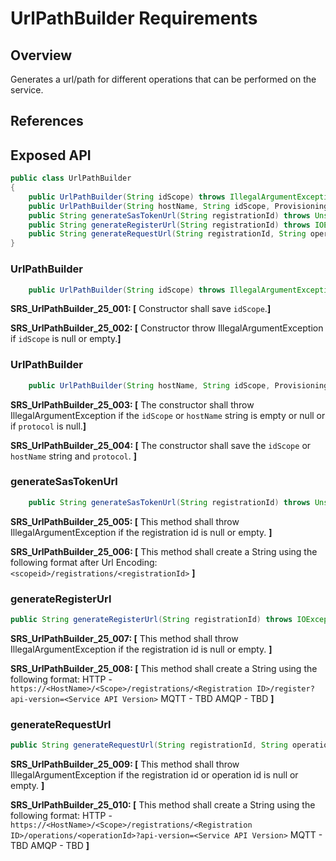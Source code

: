 # UrlPathBuilder Requirements

## Overview

Generates a url/path for different operations that can be performed on the service.

## References

## Exposed API

```java
public class UrlPathBuilder 
{
    public UrlPathBuilder(String idScope) throws IllegalArgumentException;
    public UrlPathBuilder(String hostName, String idScope, ProvisioningDeviceClientTransportProtocol protocol) throws IllegalArgumentException;
    public String generateSasTokenUrl(String registrationId) throws UnsupportedEncodingException;
    public String generateRegisterUrl(String registrationId) throws IOException;
    public String generateRequestUrl(String registrationId, String operationsId) throws IOException;
}
```

### UrlPathBuilder

```java
    public UrlPathBuilder(String idScope) throws IllegalArgumentException;
```
**SRS_UrlPathBuilder_25_001: [** Constructor shall save `idScope`.**]**

**SRS_UrlPathBuilder_25_002: [** Constructor throw IllegalArgumentException if `idScope` is null or empty.**]**

### UrlPathBuilder

```java
    public UrlPathBuilder(String hostName, String idScope, ProvisioningDeviceClientTransportProtocol protocol) throws IllegalArgumentException;
```
**SRS_UrlPathBuilder_25_003: [** The constructor shall throw IllegalArgumentException if the `idScope` or `hostName` string is empty or null or if `protocol` is null.**]**

**SRS_UrlPathBuilder_25_004: [** The constructor shall save the `idScope` or `hostName` string and  `protocol`. **]**

### generateSasTokenUrl

```java
    public String generateSasTokenUrl(String registrationId) throws UnsupportedEncodingException;
```
**SRS_UrlPathBuilder_25_005: [** This method shall throw IllegalArgumentException if the registration id is null or empty. **]**

**SRS_UrlPathBuilder_25_006: [** This method shall create a String using the following format after Url Encoding: 
`<scopeid>/registrations/<registrationId>` **]**



### generateRegisterUrl

```java
public String generateRegisterUrl(String registrationId) throws IOException;
```
**SRS_UrlPathBuilder_25_007: [** This method shall throw IllegalArgumentException if the registration id is null or empty. **]**

**SRS_UrlPathBuilder_25_008: [** This method shall create a String using the following format: 
HTTP - `https://<HostName>/<Scope>/registrations/<Registration ID>/register?api-version=<Service API Version>`
MQTT - TBD
AMQP - TBD **]**

### generateRequestUrl

```java
public String generateRequestUrl(String registrationId, String operationsId) throws IOException;
```
**SRS_UrlPathBuilder_25_009: [** This method shall throw IllegalArgumentException if the registration id or operation id is null or empty. **]**

**SRS_UrlPathBuilder_25_010: [** This method shall create a String using the following format: 
HTTP - `https://<HostName>/<Scope>/registrations/<Registration ID>/operations/<operationId>?api-version=<Service API Version>`
MQTT - TBD
AMQP - TBD **]**